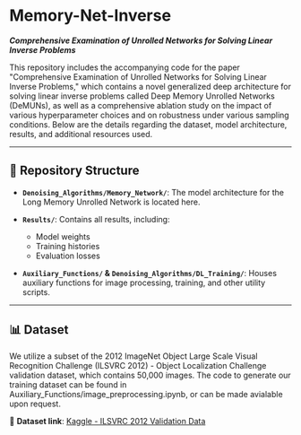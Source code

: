 # Memory-Net-Inverse

**_Comprehensive Examination of Unrolled Networks for Solving Linear Inverse Problems_**

This repository includes the accompanying code for the paper "Comprehensive Examination of Unrolled Networks for Solving Linear Inverse Problems," which contains a novel generalized deep architecture for solving linear inverse problems called Deep Memory Unrolled Networks (DeMUNs), as well as a comprehensive ablation study on the impact of various hyperparameter choices and on robustness under various sampling conditions. Below are the details regarding the dataset, model architecture, results, and additional resources used.

---

## 📁 Repository Structure

- **`Denoising_Algorithms/Memory_Network/`**: The model architecture for the Long Memory Unrolled Network is located here.
  
- **`Results/`**: Contains all results, including:
  - Model weights
  - Training histories
  - Evaluation losses

- **`Auxiliary_Functions/` & `Denoising_Algorithms/DL_Training/`**: Houses auxiliary functions for image processing, training, and other utility scripts.

---

## 📊 Dataset

We utilize a subset of the 2012 ImageNet Object Large Scale Visual Recognition Challenge (ILSVRC 2012) - Object Localization Challenge validation dataset, which contains 50,000 images. The code to generate our training dataset can be found in Auxiliary_Functions/image_preprocessing.ipynb, or can be made avialable upon request.

🔗 **Dataset link**: [Kaggle - ILSVRC 2012 Validation Data](https://www.kaggle.com/c/imagenet-object-localization-challenge/data)
